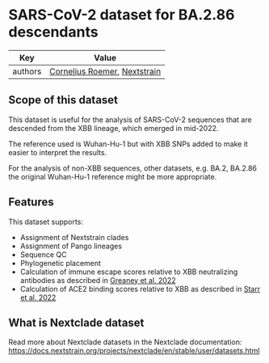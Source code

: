 # SARS-CoV-2 dataset for BA.2.86 descendants

| Key     | Value                                                                          |
| ------- | ------------------------------------------------------------------------------ |
| authors | [Cornelius Roemer](https://neherlab.org), [Nextstrain](https://nextstrain.org) |

## Scope of this dataset

This dataset is useful for the analysis of SARS-CoV-2 sequences that are descended from the XBB lineage, which emerged in mid-2022.

The reference used is Wuhan-Hu-1 but with XBB SNPs added to make it easier to interpret the results.

For the analysis of non-XBB sequences, other datasets, e.g. BA.2, BA.2.86 the original Wuhan-Hu-1 reference might be more appropriate.

## Features

This dataset supports:

- Assignment of Nextstrain clades
- Assignment of Pango lineages
- Sequence QC
- Phylogenetic placement
- Calculation of immune escape scores relative to XBB neutralizing antibodies as described in [Greaney et al. 2022](https://doi.org/10.1093/ve/veac021)
- Calculation of ACE2 binding scores relative to XBB as described in [Starr et al. 2022](https://doi.org/10.1371/journal.ppat.1010951)

## What is Nextclade dataset

Read more about Nextclade datasets in the Nextclade documentation: https://docs.nextstrain.org/projects/nextclade/en/stable/user/datasets.html
